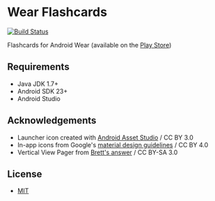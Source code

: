 # Wear Flashcards

[![Build Status](https://travis-ci.org/ericfabreu/WearFlashcards.svg?branch=master)](https://travis-ci.org/ericfabreu/WearFlashcards)

Flashcards for Android Wear (available on the [Play Store](https://play.google.com/store/apps/details?id=com.ericfabreu.wearflashcards))

## Requirements
* Java JDK 1.7+
* Android SDK 23+
* Android Studio

## Acknowledgements 
* Launcher icon created with [Android Asset Studio](https://romannurik.github.io/AndroidAssetStudio/icons-launcher.html) / CC BY 3.0
* In-app icons from Google's [material design guidelines](https://design.google.com/icons/) / CC BY 4.0
* Vertical View Pager from [Brett's answer](http://stackoverflow.com/a/22797619/3522216) / CC BY-SA 3.0

## License
* [MIT](https://github.com/ericfabreu/WearFlashcards/blob/master/LICENSE)
